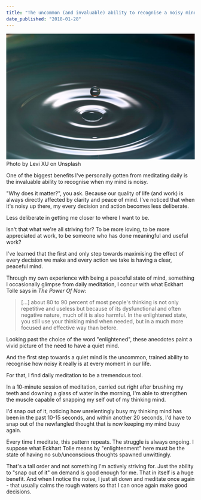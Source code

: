 ```yaml
---
title: "The uncommon (and invaluable) ability to recognise a noisy mind"
date_published: "2018-01-28"
---
```


![water droplet noisy mind metaphor](images/levi-xu-125529-1024x683.jpg) Photo by Levi XU on Unsplash

One of the biggest benefits I've personally gotten from meditating daily is the invaluable ability to recognise when my mind is noisy.

"Why does it matter?", you ask. Because our quality of life (and work) is always directly affected by clarity and peace of mind. I've noticed that when it's noisy up there, my every decision and action becomes less deliberate.

Less deliberate in getting me closer to where I want to be.

Isn't that what we're all striving for? To be more loving, to be more appreciated at work, to be someone who has done meaningful and useful work?

I've learned that the first and only step towards maximising the effect of every decision we make and every action we take is having a clear, peaceful mind.

Through my own experience with being a peaceful state of mind, something I occasionally glimpse from daily meditation, I concur with what Eckhart Tolle says in _The Power Of Now_:

> \[...\] about 80 to 90 percent of most people's thinking is not only repetitive and useless but because of its dysfunctional and often negative nature, much of it is also harmful. In the enlightened state, you still use your thinking mind when needed, but in a much more focused and effective way than before.

Looking past the choice of the word "enlightened", these anecdotes paint a vivid picture of the need to have a quiet mind.

And the first step towards a quiet mind is the uncommon, trained ability to recognise how noisy it really is at every moment in our life.

For that, I find daily meditation to be a tremendous tool.

In a 10-minute session of meditation, carried out right after brushing my teeth and downing a glass of water in the morning, I'm able to strengthen the muscle capable of snapping my self out of my thinking mind.

I'd snap out of it, noticing how unrelentingly busy my thinking mind has been in the past 10-15 seconds, and within another 20 seconds, I'd have to snap out of the newfangled thought that is now keeping my mind busy again.

Every time I meditate, this pattern repeats. The struggle is always ongoing. I suppose what Eckhart Tolle means by "enlightenment" here must be the state of having no sub/unconscious thoughts spawned unwittingly.

That's a tall order and not something I'm actively striving for. Just the ability to "snap out of it" on demand is good enough for me. That in itself is a huge benefit. And when I notice the noise, I just sit down and meditate once again - that usually calms the rough waters so that I can once again make good decisions.
